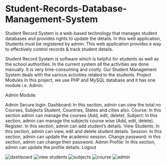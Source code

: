 # Student-Records-Database-Management-System
Student Record System is a web-based technology that manages student databases and provides rights to update the details. In this web application, Students must be registered by admin. This web application provides a way to effectively control records & track student details.

Student  Record  System is  software which  is  helpful for  students as  well  as the school  authorities.  In  the  current  system  all  the  activities  are  done  manually.  It is  very time-consuming and costly. Our Student Management System deals with the various activities related to the students.
Project Modules
In this project, we use PHP and MySQL database and it has one module i.e. Admin.

Admin Module:

Admin Secure login.
Dashboard: In this section, admin can view the total no Courses, Subjects Student, Countries, States and cities also.
Course: In this section admin can manage the courses (Add, edit, delete).
Subject: In this section, admin can manage the subjects course wise (Add, edit, delete).
Register: In this section, admin can add student’s details.
View Students: In this section, admin can view, edit and delete student details.
Session: In this section, admin can update the academic session.
Change password: in this section, admin can change their password.
Admin Profile: In this section, admin can update the profile details.
Logout

![dashboard](https://github.com/NatarajAdithya/Student-Records-Database-Management-System/assets/81796579/9eda0a9b-5dab-4081-9d0e-012526dd86c4)
![view students](https://github.com/NatarajAdithya/Student-Records-Database-Management-System/assets/81796579/fff3afc8-34d8-47dd-9c1c-95ddf4c7f32f)
![subjects](https://github.com/NatarajAdithya/Student-Records-Database-Management-System/assets/81796579/d1f81923-218d-43a5-a871-c58a9c25cd66)
![course](https://github.com/NatarajAdithya/Student-Records-Database-Management-System/assets/81796579/3547aebd-586a-4d02-8286-b8aadc49388a)
![admin](https://github.com/NatarajAdithya/Student-Records-Database-Management-System/assets/81796579/27ba11f6-ac7b-48eb-aa93-e0d1dcee3429)
